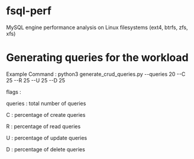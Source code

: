 # fsql-perf
MySQL engine performance analysis on Linux filesystems (ext4, btrfs, zfs, xfs)

# Generating queries for the workload
Example Command : python3 generate_crud_queries.py --queries 20 --C 25 --R 25 --U 25 --D 25

flags :

queries : total number of queries

C : percentage of create queries

R : percentage of read queries

U : percentage of update queries

D : percentage of delete queries

